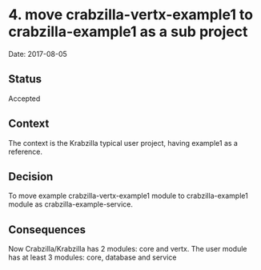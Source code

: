 # 4. move crabzilla-vertx-example1 to crabzilla-example1 as a sub project

Date: 2017-08-05

## Status

Accepted

## Context

The context is the Krabzilla typical user project, having example1 as a reference.

## Decision

To move example crabzilla-vertx-example1 module to crabzilla-example1 module as crabzilla-example-service.

## Consequences

Now Crabzilla/Krabzilla has 2 modules: core and vertx. The user module has at least 3 modules: core, database and service
